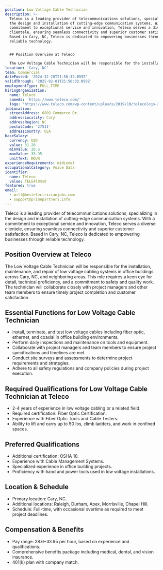 ```yaml
---
position: Low Voltage Cable Technician
description: >-
  Teleco is a leading provider of telecommunications solutions, specializing in
  the design and installation of cutting-edge communication systems. With a
  commitment to exceptional service and innovation, Teleco serves a diverse
  clientele, ensuring seamless connectivity and superior customer satisfaction.
  Based in Cary, NC, Teleco is dedicated to empowering businesses through
  reliable technology.


  ## Position Overview at Teleco

  The Low Voltage Cable Technician will be responsible for the installati...
location: 'Cary, NC'
team: Commercial
datePosted: '2024-12-20T21:56:32.059Z'
validThrough: '2025-02-01T21:56:32.059Z'
employmentType: FULL_TIME
hiringOrganization:
  name: Teleco
  sameAs: 'https://www.teleco.com/'
  logo: 'https://www.teleco.com/wp-content/uploads/2019/10/telecologo-2023.png'
jobLocation:
  streetAddress: 6809 Commerce Dr.
  addressLocality: Cary
  addressRegion: NC
  postalCode: '27511'
  addressCountry: USA
baseSalary:
  currency: USD
  value: 31.28
  minValue: 28.6
  maxValue: 33.95
  unitText: HOUR
experienceRequirements: midLevel
occupationalCategory: Voice Data
identifier:
  name: Teleco
  value: TELE4l0mx0
featured: true
email:
  - will@bestelectricianjobs.com
  - support@primepartners.info
---
```




Teleco is a leading provider of telecommunications solutions, specializing in the design and installation of cutting-edge communication systems. With a commitment to exceptional service and innovation, Teleco serves a diverse clientele, ensuring seamless connectivity and superior customer satisfaction. Based in Cary, NC, Teleco is dedicated to empowering businesses through reliable technology.

## Position Overview at Teleco
The Low Voltage Cable Technician will be responsible for the installation, maintenance, and repair of low voltage cabling systems in office buildings across Cary, NC, and neighboring areas. This role requires a keen eye for detail, technical proficiency, and a commitment to safety and quality work. The technician will collaborate closely with project managers and other team members to ensure timely project completion and customer satisfaction.

## Essential Functions for Low Voltage Cable Technician
- Install, terminate, and test low voltage cables including fiber optic, ethernet, and coaxial in office building environments.
- Perform daily inspections and maintenance on tools and equipment.
- Collaborate with project managers and team members to ensure project specifications and timelines are met.
- Conduct site surveys and assessments to determine project requirements and strategies.
- Adhere to all safety regulations and company policies during project execution.

## Required Qualifications for Low Voltage Cable Technician at Teleco
- 2-4 years of experience in low voltage cabling or a related field.
- Required certification: Fiber Optic Certification.
- Experience with Fiber Optic Tools and Cable Testers.
- Ability to lift and carry up to 50 lbs, climb ladders, and work in confined spaces.

## Preferred Qualifications
- Additional certification: OSHA 10.
- Experience with Cable Management Systems.
- Specialized experience in office building projects.
- Proficiency with hand and power tools used in low voltage installations.

## Location & Schedule
- Primary location: Cary, NC.
- Additional locations: Raleigh, Durham, Apex, Morrisville, Chapel Hill.
- Schedule: Full-time, with occasional overtime as required to meet project deadlines.

## Compensation & Benefits
- Pay range: $28.6-$33.95 per hour, based on experience and qualifications.
- Comprehensive benefits package including medical, dental, and vision insurance.
- 401(k) plan with company match.